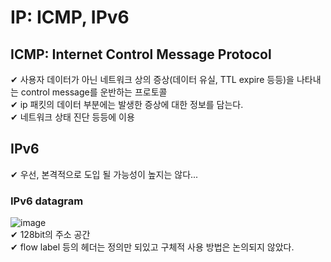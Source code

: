 # IP: ICMP, IPv6

## ICMP: Internet Control Message Protocol

✔ 사용자 데이터가 아닌 네트워크 상의 증상(데이터 유실, TTL expire 등등)을 나타내는 control message를 운반하는 프로토콜  
✔ ip 패킷의 데이터 부분에는 발생한 증상에 대한 정보를 담는다.  
✔ 네트워크 상태 진단 등등에 이용

## IPv6

✔ 우선, 본격적으로 도입 될 가능성이 높지는 않다...

### IPv6 datagram

![image](https://user-images.githubusercontent.com/109324637/197445865-32aef037-927a-4076-b555-feaf31710989.png)  
✔ 128bit의 주소 공간  
✔ flow label 등의 헤더는 정의만 되있고 구체적 사용 방법은 논의되지 않았다.
